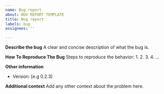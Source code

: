 ```yaml
---
name: Bug report
about: BUG REPORT TEMPLATE
title: Bug report
labels: bug
assignees: ''

---
```


**Describe the bug**
A clear and concise description of what the bug is.

**How To Reproduce The Bug**
Steps to reproduce the behavior:
1. 
2. 
3.
4. ...

**Other information**
 - Version: [e.g 0.2.3]

**Additional context**
Add any other context about the problem here.
